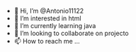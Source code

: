 - 👋 Hi, I’m @Antonio11122
- 👀 I’m interested in html
- 🌱 I’m currently learning java
- 💞️ I’m looking to collaborate on projecto 
- 📫 How to reach me ...

<!---
Antonio11122/Antonio11122 is a ✨ special ✨ repository because its `README.md` (this file) appears on your GitHub profile.
You can click the Preview link to take a look at your changes.
--->
